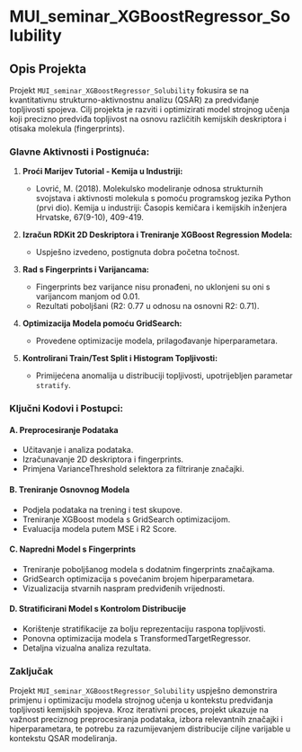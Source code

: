 # MUI_seminar_XGBoostRegressor_Solubility

## Opis Projekta
Projekt `MUI_seminar_XGBoostRegressor_Solubility` fokusira se na kvantitativnu strukturno-aktivnostnu analizu (QSAR) za predviđanje topljivosti spojeva. Cilj projekta je razviti i optimizirati model strojnog učenja koji precizno predviđa topljivost na osnovu različitih kemijskih deskriptora i otisaka molekula (fingerprints).

### Glavne Aktivnosti i Postignuća:
1. **Proći Marijev Tutorial - Kemija u Industriji:**
   - Lovrić, M. (2018). Molekulsko modeliranje odnosa strukturnih svojstava i aktivnosti molekula s pomoću programskog jezika Python (prvi dio). Kemija u industriji: Časopis kemičara i kemijskih inženjera Hrvatske, 67(9-10), 409-419.

2. **Izračun RDKit 2D Deskriptora i Treniranje XGBoost Regression Modela:**
   - Uspješno izvedeno, postignuta dobra početna točnost.

3. **Rad s Fingerprints i Varijancama:**
   - Fingerprints bez varijance nisu pronađeni, no uklonjeni su oni s varijancom manjom od 0.01. 
   - Rezultati poboljšani (R2: 0.77 u odnosu na osnovni R2: 0.71).

4. **Optimizacija Modela pomoću GridSearch:**
   - Provedene optimizacije modela, prilagođavanje hiperparametara.

5. **Kontrolirani Train/Test Split i Histogram Topljivosti:**
   - Primijećena anomalija u distribuciji topljivosti, upotrijebljen parametar `stratify`.

### Ključni Kodovi i Postupci:

#### A. Preprocesiranje Podataka
- Učitavanje i analiza podataka.
- Izračunavanje 2D deskriptora i fingerprints.
- Primjena VarianceThreshold selektora za filtriranje značajki.

#### B. Treniranje Osnovnog Modela
- Podjela podataka na trening i test skupove.
- Treniranje XGBoost modela s GridSearch optimizacijom.
- Evaluacija modela putem MSE i R2 Score.

#### C. Napredni Model s Fingerprints
- Treniranje poboljšanog modela s dodatnim fingerprints značajkama.
- GridSearch optimizacija s povećanim brojem hiperparametara.
- Vizualizacija stvarnih naspram predviđenih vrijednosti.

#### D. Stratificirani Model s Kontrolom Distribucije
- Korištenje stratifikacije za bolju reprezentaciju raspona topljivosti.
- Ponovna optimizacija modela s TransformedTargetRegressor.
- Detaljna vizualna analiza rezultata.

### Zaključak
Projekt `MUI_seminar_XGBoostRegressor_Solubility` uspješno demonstrira primjenu i optimizaciju modela strojnog učenja u kontekstu predviđanja topljivosti kemijskih spojeva. Kroz iterativni proces, projekt ukazuje na važnost preciznog preprocesiranja podataka, izbora relevantnih značajki i hiperparametara, te potrebu za razumijevanjem distribucije ciljne varijable u kontekstu QSAR modeliranja.